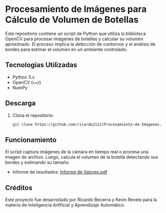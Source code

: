 # Procesamiento de Imágenes para Cálculo de Volumen de Botellas

Este repositorio contiene un script de Python que utiliza la biblioteca OpenCV para procesar imágenes de botellas y calcular su volumen aproximado. El proceso implica la detección de contornos y el análisis de bordes para estimar el volumen en un ambiente controlado.

## Tecnologías Utilizadas

- Python 3.x
- OpenCV (`cv2`)
- NumPy

## Descarga

1. Clona el repositorio:

    ```bash
    git clone https://github.com/ricardo2112/Procesamiento-de-Imagenes.git
    ```

## Funcionamiento

El script captura imágenes de la cámara en tiempo real o procesa una imagen de archivo. Luego, calcula el volumen de la botella detectando sus bordes y estimando su tamaño.

* Informe de resultados: [Informe de Valores.pdf](https://github.com/ricardo2112/Procesamiento-de-Imagenes/files/14670169/Informe.de.Valores.pdf)

## Créditos

Este proyecto fue desarrollado por Ricardo Becerra y Kevin Revelo para la materia de Inteligencia Artificial y Aprendizaje Automático.
